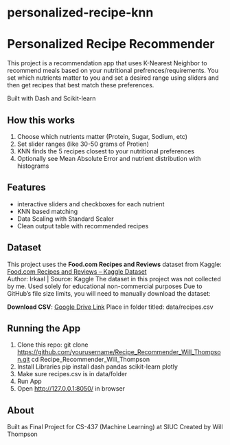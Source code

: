 # personalized-recipe-knn
# Personalized Recipe Recommender
This project is a recommendation app that uses K-Nearest Neighbor to recommend meals based on your nutritional prefrences/requirements. You set which nutrients matter to you and set a desired range using sliders and then get recipes that best match these preferences.

Built with Dash and Scikit-learn 

## How this works 
1. Choose which nutrients matter (Protein, Sugar, Sodium, etc)
2. Set slider ranges (like 30-50 grams of Protien)
3. KNN finds the 5 recipes closest to your nutritional preferences
4. Optionally see Mean Absolute Error and nutrient distribution with histograms

## Features
- interactive sliders and checkboxes for each nutrient
- KNN based matching
- Data Scaling with Standard Scaler
- Clean output table with recommended recipes

## Dataset
This project uses the **Food.com Recipes and Reviews** dataset from Kaggle:
[Food.com Recipes and Reviews – Kaggle Dataset](https://www.kaggle.com/datasets/irkaal/foodcom-recipes-and-reviews)  
Author: Irkaal | Source: Kaggle
The dataset in this project was not collected by me. Used solely for educational non-commercial purposes 
Due to GitHub’s file size limits, you will need to manually download the dataset:

 **Download CSV**: [Google Drive Link](https://drive.google.com/file/d/1O3fiCI1sGaC7CkO_j9nt-BE-ZG2RTkWj/view?usp=drive_link)
 Place in folder titled: data/recipes.csv

## Running the App
1. Clone this repo:
   git clone https://github.com/yourusername/Recipe_Recommender_Will_Thompson.git
   cd Recipe_Recommender_Will_Thompson
2. Install Libraries
   pip install dash pandas scikit-learn plotly
3. Make sure recipes.csv is in data/folder
4. Run App
5. Open  http://127.0.0.1:8050/ in browser

## About
Built as Final Project for CS-437 (Machine Learning) at SIUC Created by Will Thompson

